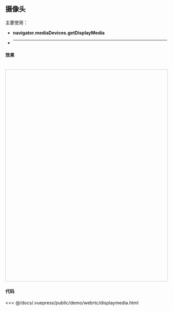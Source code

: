## 摄像头

主要使用：
- **navigator.mediaDevices.getDisplayMedia**
- **  **


#### 效果
<br>
<iframe style="width: 100%; height: 660px; border: 1px solid #ccc;" allowfullscreen="true" :src="$withBase('/demo/webrtc/displaymedia.html')"></iframe>

#### 代码
<<< @/docs/.vuepress/public/demo/webrtc/displaymedia.html
